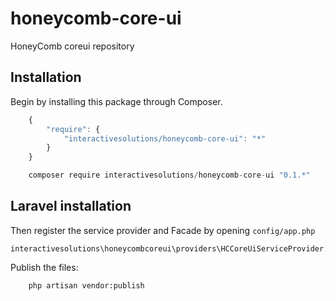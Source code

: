 # honeycomb-core-ui
HoneyComb coreui repository

## Installation

Begin by installing this package through Composer.


```js
	{
	    "require": {
	    	"interactivesolutions/honeycomb-core-ui": "*"
		}
	}
```

```js
    composer require interactivesolutions/honeycomb-core-ui "0.1.*"
```

## Laravel installation

Then register the service provider and Facade by opening `config/app.php`

    interactivesolutions\honeycombcoreui\providers\HCCoreUiServiceProvider::class

Publish the files:

```
	php artisan vendor:publish

```
